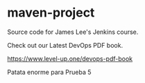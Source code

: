 # maven-project
Source code for James Lee's Jenkins course.

Check out our Latest DevOps PDF book.

https://www.level-up.one/devops-pdf-book

Patata enorme para Prueba 5
